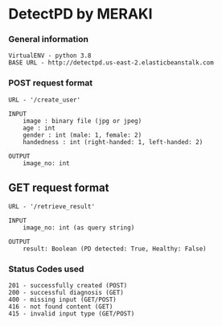 # DetectPD by MERAKI

### General information

    VirtualENV - python 3.8
    BASE URL - http://detectpd.us-east-2.elasticbeanstalk.com

### POST request format

    URL - '/create_user'

    INPUT
        image : binary file (jpg or jpeg)
        age : int 
        gender : int (male: 1, female: 2)
        handedness : int (right-handed: 1, left-handed: 2)

    OUTPUT
        image_no: int

## GET request format

    URL - '/retrieve_result'

    INPUT
        image_no: int (as query string)

    OUTPUT
        result: Boolean (PD detected: True, Healthy: False)

### Status Codes used

    201 - successfully created (POST)
    200 - successful diagnosis (GET)
    400 - missing input (GET/POST)
    416 - not found content (GET)
    415 - invalid input type (GET/POST)
